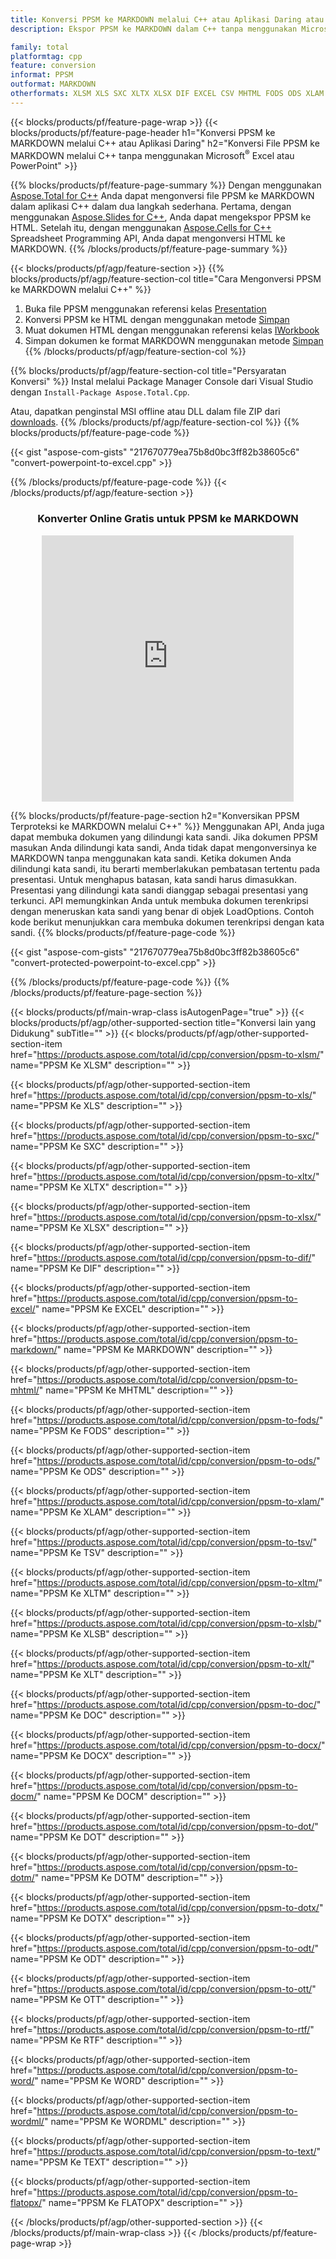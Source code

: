 ```yaml
---
title: Konversi PPSM ke MARKDOWN melalui C++ atau Aplikasi Daring atau dengan Konverter Online gratis
description: Ekspor PPSM ke MARKDOWN dalam C++ tanpa menggunakan Microsoft Excel atau Powerpoint atau daring. Uji konverter online POT ke CSV gratis dengan cepat sebelum mengintegrasikan kode.

family: total
platformtag: cpp
feature: conversion
informat: PPSM
outformat: MARKDOWN
otherformats: XLSM XLS SXC XLTX XLSX DIF EXCEL CSV MHTML FODS ODS XLAM TSV XLTM XLSB XLT DOC DOCX DOCM DOT DOTM DOTX ODT OTT RTF WORD WORDML TEXT FLATOPX
---
```

{{< blocks/products/pf/feature-page-wrap >}}
{{< blocks/products/pf/feature-page-header h1="Konversi PPSM ke MARKDOWN melalui C++ atau Aplikasi Daring" h2="Konversi File PPSM ke MARKDOWN melalui C++ tanpa menggunakan Microsoft<sup>&reg;</sup> Excel atau PowerPoint" >}}

{{% blocks/products/pf/feature-page-summary %}}
Dengan menggunakan [Aspose.Total for C++](https://products.aspose.com/total/cpp/) Anda dapat mengonversi file PPSM ke MARKDOWN dalam aplikasi C++ dalam dua langkah sederhana. Pertama, dengan menggunakan [Aspose.Slides for C++](https://products.aspose.com/slides/cpp/), Anda dapat mengekspor PPSM ke HTML. Setelah itu, dengan menggunakan [Aspose.Cells for C++](https://products.aspose.com/cells/cpp/) Spreadsheet Programming API, Anda dapat mengonversi HTML ke MARKDOWN. 
{{% /blocks/products/pf/feature-page-summary  %}}

{{< blocks/products/pf/agp/feature-section >}}
{{% blocks/products/pf/agp/feature-section-col title="Cara Mengonversi PPSM ke MARKDOWN melalui C++" %}}
1. Buka file PPSM menggunakan referensi kelas [Presentation](https://reference.aspose.com/slides/cpp/class/aspose.slides.presentation)
2. Konversi PPSM ke HTML dengan menggunakan metode [Simpan](https://reference.aspose.com/slides/cpp/class/aspose.slides.presentation#a06fe2a156063c8c3e5ada2713bb697ba)
3. Muat dokumen HTML dengan menggunakan referensi kelas [IWorkbook](https://reference.aspose.com/cells/cpp/class/aspose.cells.i_workbook)
4. Simpan dokumen ke format MARKDOWN menggunakan metode [Simpan](https://reference.aspose.com/cells/cpp/class/aspose.cells.i_workbook#a5dc7de23f7ceba76a05dc1d49f51502e)
{{% /blocks/products/pf/agp/feature-section-col %}}

{{% blocks/products/pf/agp/feature-section-col title="Persyaratan Konversi" %}}
Instal melalui Package Manager Console dari Visual Studio dengan ```Install-Package Aspose.Total.Cpp```.

Atau, dapatkan penginstal MSI offline atau DLL dalam file ZIP dari [downloads](https://releases.aspose.com/total/cpp).
{{% /blocks/products/pf/agp/feature-section-col %}}
{{% blocks/products/pf/feature-page-code %}}

{{< gist "aspose-com-gists" "217670779ea75b8d0bc3ff82b38605c6" "convert-powerpoint-to-excel.cpp" >}}



{{% /blocks/products/pf/feature-page-code %}}
{{< /blocks/products/pf/agp/feature-section >}}
<div class="container-fluid agp-content bg-white aboutfile box-1 vh100 section nopbtm">
<div class=container>
<div class=row>
<div class="demobox tc col-md-12 padding-0" align="center">

<h3>Konverter Online Gratis untuk PPSM ke MARKDOWN</h3>

<iframe style="border: none; height: 426px;" scrolling="no" src="https://total-conversion-app-65z5r2lp.qa.k8s.dynabic.com/?to=markdown&from=ppsm" id="child-iframe" width="80%"></iframe>

</div></div>
</div></div>

{{% blocks/products/pf/feature-page-section  h2="Konversikan PPSM Terproteksi ke MARKDOWN melalui C++" %}}
Menggunakan API, Anda juga dapat membuka dokumen yang dilindungi kata sandi. Jika dokumen PPSM masukan Anda dilindungi kata sandi, Anda tidak dapat mengonversinya ke MARKDOWN tanpa menggunakan kata sandi. Ketika dokumen Anda dilindungi kata sandi, itu berarti memberlakukan pembatasan tertentu pada presentasi. Untuk menghapus batasan, kata sandi harus dimasukkan. Presentasi yang dilindungi kata sandi dianggap sebagai presentasi yang terkunci. API memungkinkan Anda untuk membuka dokumen terenkripsi dengan meneruskan kata sandi yang benar di objek LoadOptions. Contoh kode berikut menunjukkan cara membuka dokumen terenkripsi dengan kata sandi.
{{% blocks/products/pf/feature-page-code %}}

{{< gist "aspose-com-gists" "217670779ea75b8d0bc3ff82b38605c6" "convert-protected-powerpoint-to-excel.cpp" >}}

{{% /blocks/products/pf/feature-page-code  %}}
{{% /blocks/products/pf/feature-page-section %}}

{{< blocks/products/pf/main-wrap-class isAutogenPage="true" >}}
{{< blocks/products/pf/agp/other-supported-section title="Konversi lain yang Didukung" subTitle="" >}}
{{< blocks/products/pf/agp/other-supported-section-item href="https://products.aspose.com/total/id/cpp/conversion/ppsm-to-xlsm/" name="PPSM Ke XLSM" description="" >}}

{{< blocks/products/pf/agp/other-supported-section-item href="https://products.aspose.com/total/id/cpp/conversion/ppsm-to-xls/" name="PPSM Ke XLS" description="" >}}

{{< blocks/products/pf/agp/other-supported-section-item href="https://products.aspose.com/total/id/cpp/conversion/ppsm-to-sxc/" name="PPSM Ke SXC" description="" >}}

{{< blocks/products/pf/agp/other-supported-section-item href="https://products.aspose.com/total/id/cpp/conversion/ppsm-to-xltx/" name="PPSM Ke XLTX" description="" >}}

{{< blocks/products/pf/agp/other-supported-section-item href="https://products.aspose.com/total/id/cpp/conversion/ppsm-to-xlsx/" name="PPSM Ke XLSX" description="" >}}

{{< blocks/products/pf/agp/other-supported-section-item href="https://products.aspose.com/total/id/cpp/conversion/ppsm-to-dif/" name="PPSM Ke DIF" description="" >}}

{{< blocks/products/pf/agp/other-supported-section-item href="https://products.aspose.com/total/id/cpp/conversion/ppsm-to-excel/" name="PPSM Ke EXCEL" description="" >}}

{{< blocks/products/pf/agp/other-supported-section-item href="https://products.aspose.com/total/id/cpp/conversion/ppsm-to-markdown/" name="PPSM Ke MARKDOWN" description="" >}}

{{< blocks/products/pf/agp/other-supported-section-item href="https://products.aspose.com/total/id/cpp/conversion/ppsm-to-mhtml/" name="PPSM Ke MHTML" description="" >}}

{{< blocks/products/pf/agp/other-supported-section-item href="https://products.aspose.com/total/id/cpp/conversion/ppsm-to-fods/" name="PPSM Ke FODS" description="" >}}

{{< blocks/products/pf/agp/other-supported-section-item href="https://products.aspose.com/total/id/cpp/conversion/ppsm-to-ods/" name="PPSM Ke ODS" description="" >}}

{{< blocks/products/pf/agp/other-supported-section-item href="https://products.aspose.com/total/id/cpp/conversion/ppsm-to-xlam/" name="PPSM Ke XLAM" description="" >}}

{{< blocks/products/pf/agp/other-supported-section-item href="https://products.aspose.com/total/id/cpp/conversion/ppsm-to-tsv/" name="PPSM Ke TSV" description="" >}}

{{< blocks/products/pf/agp/other-supported-section-item href="https://products.aspose.com/total/id/cpp/conversion/ppsm-to-xltm/" name="PPSM Ke XLTM" description="" >}}

{{< blocks/products/pf/agp/other-supported-section-item href="https://products.aspose.com/total/id/cpp/conversion/ppsm-to-xlsb/" name="PPSM Ke XLSB" description="" >}}

{{< blocks/products/pf/agp/other-supported-section-item href="https://products.aspose.com/total/id/cpp/conversion/ppsm-to-xlt/" name="PPSM Ke XLT" description="" >}}

{{< blocks/products/pf/agp/other-supported-section-item href="https://products.aspose.com/total/id/cpp/conversion/ppsm-to-doc/" name="PPSM Ke DOC" description="" >}}

{{< blocks/products/pf/agp/other-supported-section-item href="https://products.aspose.com/total/id/cpp/conversion/ppsm-to-docx/" name="PPSM Ke DOCX" description="" >}}

{{< blocks/products/pf/agp/other-supported-section-item href="https://products.aspose.com/total/id/cpp/conversion/ppsm-to-docm/" name="PPSM Ke DOCM" description="" >}}

{{< blocks/products/pf/agp/other-supported-section-item href="https://products.aspose.com/total/id/cpp/conversion/ppsm-to-dot/" name="PPSM Ke DOT" description="" >}}

{{< blocks/products/pf/agp/other-supported-section-item href="https://products.aspose.com/total/id/cpp/conversion/ppsm-to-dotm/" name="PPSM Ke DOTM" description="" >}}

{{< blocks/products/pf/agp/other-supported-section-item href="https://products.aspose.com/total/id/cpp/conversion/ppsm-to-dotx/" name="PPSM Ke DOTX" description="" >}}

{{< blocks/products/pf/agp/other-supported-section-item href="https://products.aspose.com/total/id/cpp/conversion/ppsm-to-odt/" name="PPSM Ke ODT" description="" >}}

{{< blocks/products/pf/agp/other-supported-section-item href="https://products.aspose.com/total/id/cpp/conversion/ppsm-to-ott/" name="PPSM Ke OTT" description="" >}}

{{< blocks/products/pf/agp/other-supported-section-item href="https://products.aspose.com/total/id/cpp/conversion/ppsm-to-rtf/" name="PPSM Ke RTF" description="" >}}

{{< blocks/products/pf/agp/other-supported-section-item href="https://products.aspose.com/total/id/cpp/conversion/ppsm-to-word/" name="PPSM Ke WORD" description="" >}}

{{< blocks/products/pf/agp/other-supported-section-item href="https://products.aspose.com/total/id/cpp/conversion/ppsm-to-wordml/" name="PPSM Ke WORDML" description="" >}}

{{< blocks/products/pf/agp/other-supported-section-item href="https://products.aspose.com/total/id/cpp/conversion/ppsm-to-text/" name="PPSM Ke TEXT" description="" >}}

{{< blocks/products/pf/agp/other-supported-section-item href="https://products.aspose.com/total/id/cpp/conversion/ppsm-to-flatopx/" name="PPSM Ke FLATOPX" description="" >}}


{{< /blocks/products/pf/agp/other-supported-section >}}
{{< /blocks/products/pf/main-wrap-class >}}
{{< /blocks/products/pf/feature-page-wrap >}}